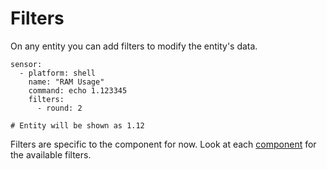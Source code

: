 # Filters

On any entity you can add filters to modify the entity's data. 

```
sensor:
  - platform: shell
    name: "RAM Usage"
    command: echo 1.123345
    filters:
      - round: 2

# Entity will be shown as 1.12
```

Filters are specific to the component for now.
Look at each [component](./index.md) for the available filters.